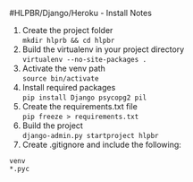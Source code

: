 #HLPBR/Django/Heroku - Install Notes
1. Create the project folder  
`mkdir hlprb && cd hlpbr`  
2. Build the virtualenv in your project directory  
`virtualenv --no-site-packages .`
3. Activate the venv path  
`source bin/activate`
4. Install required packages  
`pip install Django psycopg2 pil`
5. Create the requirements.txt file  
`pip freeze > requirements.txt`
6. Build the project  
`django-admin.py startproject hlpbr`
7. Create .gitignore and include the following:
```
venv
*.pyc
```
